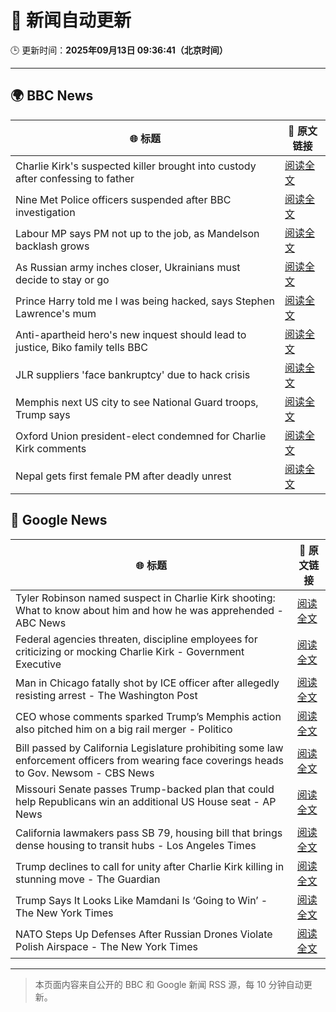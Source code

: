 # 🧠 新闻自动更新

🕒 更新时间：**2025年09月13日 09:36:41（北京时间）**

---

## 🌍 BBC News

| 🌐 标题 | 🔗 原文链接 |
|--------|-------------|
| Charlie Kirk's suspected killer brought into custody after confessing to father | [阅读全文](https://www.bbc.com/news/articles/cly7417ge50o?at_medium=RSS&at_campaign=rss) |
| Nine Met Police officers suspended after BBC investigation | [阅读全文](https://www.bbc.com/news/articles/cn839398xzpo?at_medium=RSS&at_campaign=rss) |
| Labour MP says PM not up to the job, as Mandelson backlash grows | [阅读全文](https://www.bbc.com/news/articles/cx238pwwqg6o?at_medium=RSS&at_campaign=rss) |
| As Russian army inches closer, Ukrainians must decide to stay or go | [阅读全文](https://www.bbc.com/news/articles/cy50kk14y00o?at_medium=RSS&at_campaign=rss) |
| Prince Harry told me I was being hacked, says Stephen Lawrence's mum | [阅读全文](https://www.bbc.com/news/articles/c4g70271ndlo?at_medium=RSS&at_campaign=rss) |
| Anti-apartheid hero's new inquest should lead to justice, Biko family tells BBC | [阅读全文](https://www.bbc.com/news/articles/c931n9eelpeo?at_medium=RSS&at_campaign=rss) |
| JLR suppliers 'face bankruptcy' due to hack crisis | [阅读全文](https://www.bbc.com/news/articles/czdjn0lv64ro?at_medium=RSS&at_campaign=rss) |
| Memphis next US city to see National Guard troops, Trump says | [阅读全文](https://www.bbc.com/news/articles/c9v7ydn7dv1o?at_medium=RSS&at_campaign=rss) |
| Oxford Union president-elect condemned for Charlie Kirk comments | [阅读全文](https://www.bbc.com/news/articles/c04qz5lk6ggo?at_medium=RSS&at_campaign=rss) |
| Nepal gets first female PM after deadly unrest | [阅读全文](https://www.bbc.com/news/articles/c179qne0zw0o?at_medium=RSS&at_campaign=rss) |

## 📰 Google News

| 🌐 标题 | 🔗 原文链接 |
|--------|-------------|
| Tyler Robinson named suspect in Charlie Kirk shooting: What to know about him and how he was apprehended - ABC News | [阅读全文](https://news.google.com/rss/articles/CBMimAFBVV95cUxQQWYtdTVXWC03bDJQTVV6SXFRcVlwaGVzeFJDNmdLTUtEM3BXajVBazUwYktmZTdDUkNwcGFyeWhtSG14NHhkT214cXpfdk1OMF9RMDZjWGxQeXl0b0YyM19oMzd3ODhDUUFVbE9VM1R5ME9CeUdTZlBtdGRzYXVyU2JyZ1Bkd0Zpem9jUU51TDBUSWhRNnRacdIBngFBVV95cUxPMU5sbWNpUWxsMWNYcXBmNnpyZWxZVlJUTmY2ZXQxRGJsdGlzeHV3UHlDZHlEWUY4NWFSSTNMQ0ZreFdndEZmRUJxX2lUSk95cTBxem96RDZ4eTBFTWVWQ2piREVZTjZyMy16ODBfXzlJa0l6U0I2Ui0tN0JNdGhHd2pOOUFTdmNlMVRKSGhwOFMzOEpkNFc1MUpkRlZTQQ?oc=5) |
| Federal agencies threaten, discipline employees for criticizing or mocking Charlie Kirk - Government Executive | [阅读全文](https://news.google.com/rss/articles/CBMizgFBVV95cUxQczBYU014bWJaLTVibU1wX214LXRKaHQ2ZG5QOXl4SEIwdEwyZ1dJMmZJYnE3aUxtYzctT1V0UUUtdUdLc3dIdWlZSjNyMnFyRTA2OHVldkQ5WmdHVTg4bXZPakNjamZsWloxSlgycWc2R1RDdm1fQXJPa1kzazczbWRSd1I3VS0tSHk0Y0M4S1o0V0RtbC1WMlZ2eG5EdGRMUjBGb2lVTEtMZjRLSHB2bVkwT1V4cmo5RXJNei1KOFVldExpZldjNDdQREJSZw?oc=5) |
| Man in Chicago fatally shot by ICE officer after allegedly resisting arrest - The Washington Post | [阅读全文](https://news.google.com/rss/articles/CBMijwFBVV95cUxPQ29UV3I3ZzRETHYxYzlRVlJwd1VTc0lDX3NhTFlZQy1lLUYwR244M3FYbmdoSkVXeWJIbm9wV2hWU09BT180QTJVTENvS0VhblFuWGhhWGpqUzJaVVMxSmN6aGtMbVFSb29vYVAtN3JyODNiUHdBTlBJTWYwWDZ2cTFDbzlFLWdPOWlYNWF0aw?oc=5) |
| CEO whose comments sparked Trump’s Memphis action also pitched him on a big rail merger - Politico | [阅读全文](https://news.google.com/rss/articles/CBMigwFBVV95cUxOQlZTX2lxMU16bzVYU1AzYzlJSHJHSEdIRG1lLXFKWDZZSGMzVzJ5S1JRMThoQ2J4ZW53YzIwNUFRLU1LbGEwZk9lX0pWRnhjVnlnd2QxZFF4Yi04bVd1Uzh3NEg5V2lIQ1NqSTEwOFJ5NF82Mi1QVnIwT1dfdGU0RWdlaw?oc=5) |
| Bill passed by California Legislature prohibiting some law enforcement officers from wearing face coverings heads to Gov. Newsom - CBS News | [阅读全文](https://news.google.com/rss/articles/CBMioAFBVV95cUxQanJ1RlZkeXRrWlJnRFhtUEItMG9lanBxQ3dnZGxQRVVJLTk1QmhoZW5zckJmbkwwRXBqQXlheUtSVi02UEpHRlktVmZhUGFISFJNRGVPTk1ucUgzRkdXSWNEMkF2WXkxSlZ6QnpPc2VTaTN1NHJCTDEtN0tXMV9yMkttckRKVXduTm5KQjVIVFUtd2E1OUVrQm5ESkJiTXpt?oc=5) |
| Missouri Senate passes Trump-backed plan that could help Republicans win an additional US House seat - AP News | [阅读全文](https://news.google.com/rss/articles/CBMiogFBVV95cUxPR1RzODU0OWc3TUxfblJ3RkJyQVhmMk5FQmFKN3Y2QjNOMGtYVWJCREJueWlKZzc3NU84Sm9PUVFWSFU3VGZaNTlaWmRxWmRiY3RicUNRd3JKRUxzbXFlenVIY002Sk5lcTNFTkw0bENucWUwdFI4TDJwYWJwajZSV1FGazc3OU1CalJLUW1FV25ieVdlRjZob2JtM0s0aVNqTHc?oc=5) |
| California lawmakers pass SB 79, housing bill that brings dense housing to transit hubs - Los Angeles Times | [阅读全文](https://news.google.com/rss/articles/CBMi1AFBVV95cUxQTWJwamM4SHZWZ2RFX0VfRzZfZW1NZE0xajR5M1pMWGUxeTAxT0Y5SW9pbWlIU0NKWXljaDZkaXZqT0g3dl9EQlV2V0owNlN0T3VLRUVCN2NKVmpLQ3J0WklZbENhck40ZHB3dm05NjJ6aXBEVHBHMFBVcHdXbWNGQUVFNHZVWVJoWjFEQmY3U2RuY2J0YkFxbXZrRFQ2cmVhb0w3YTgwbS1PYWFqRlI4YkpMWFFtZmFlN19nMUo1cWkzYXh6ZmRXVDAtc3pGWFpBTjl5VA?oc=5) |
| Trump declines to call for unity after Charlie Kirk killing in stunning move - The Guardian | [阅读全文](https://news.google.com/rss/articles/CBMikAFBVV95cUxOOXlqdVo1S3g3LU04ZUtPNGZVbGZVMWpCOWM3ZWFldVpUb2xacTNveS1GenZ1T013LUNET0NyNGJkMlRyWk9jdy1vZm1oN0JYamxvX3hMT0E2b2l1OXAxcFA5VjNuMzNRb3lIaWt3NTN2OTRNM3VrLUNFMkNOcTBsaWtqZnZsYUdXbUVWNmE2dVQ?oc=5) |
| Trump Says It Looks Like Mamdani Is ‘Going to Win’ - The New York Times | [阅读全文](https://news.google.com/rss/articles/CBMifEFVX3lxTE82X1djLXd4dE1xLWl1dEdDTmFRTXFoem1FQndzQkMwbE5wb2ozTFJUbU8wdDRKMjdvdTliUzdZYTlLSTdFWTJyVDV5QXAwbm5hV01BQ1l1a1ZpRTRET0xQZmp3QUQxSEtDYnE5WHJpWHphVjh3d19lTjlUaGY?oc=5) |
| NATO Steps Up Defenses After Russian Drones Violate Polish Airspace - The New York Times | [阅读全文](https://news.google.com/rss/articles/CBMikAFBVV95cUxNRHp5MmlUTUtSQkowS21JZFJhWkh3TnVfNkowVnNPbTZ2NWh3MU01QmxUcERKZkpfSDBSYm1mWHFEYVQ0aUU1Q3Jaby1TX3hZUHhZQi15NGtIU0lIdEFPSG05eWFyc1ZIQTRFUnpESW55QXZfSzlWbUtjLVJrZ1YyUUlKSUJ6RlU1RlpMNjQwWnk?oc=5) |

---
> 本页面内容来自公开的 BBC 和 Google 新闻 RSS 源，每 10 分钟自动更新。